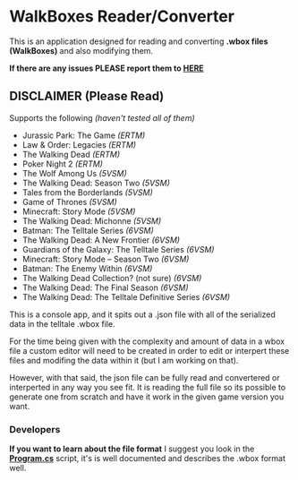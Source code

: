 # WalkBoxes Reader/Converter

This is an application designed for reading and converting **.wbox files (WalkBoxes)** and also modifying them.

**If there are any issues PLEASE report them to [HERE](https://github.com/Telltale-Modding-Group/WalkBoxes-Converter/issues)**

## DISCLAIMER (Please Read)
Supports the following *(haven't tested all of them)*
- Jurassic Park: The Game *(ERTM)*
- Law & Order: Legacies *(ERTM)*
- The Walking Dead *(ERTM)*
- Poker Night 2 *(ERTM)*
- The Wolf Among Us *(5VSM)*
- The Walking Dead: Season Two *(5VSM)*
- Tales from the Borderlands *(5VSM)*
- Game of Thrones *(5VSM)*
- Minecraft: Story Mode *(5VSM)*
- The Walking Dead: Michonne *(5VSM)*
- Batman: The Telltale Series *(6VSM)*
- The Walking Dead: A New Frontier *(6VSM)*
- Guardians of the Galaxy: The Telltale Series *(6VSM)*
- Minecraft: Story Mode – Season Two *(6VSM)*
- Batman: The Enemy Within *(6VSM)*
- The Walking Dead Collection? (not sure) *(6VSM)*
- The Walking Dead: The Final Season *(6VSM)*
- The Walking Dead: The Telltale Definitive Series *(6VSM)*

This is a console app, and it spits out a .json file with all of the serialized data in the telltale .wbox file. 

For the time being given with the complexity and amount of data in a wbox file a custom editor will need to be created in order to edit or interpert these files and modifing the data within it (but I am working on that).

However, with that said, the json file can be fully read and convertered or interperted in any way you see fit. It is reading the full file so its possible to generate one from scratch and have it work in the given game version you want.

### Developers

**If you want to learn about the file format** I suggest you look in the **[Program.cs](https://github.com/Telltale-Modding-Group/WalkBoxes-Converter/blob/main/app-console/wbox-console/wbox-console/WalkBoxes_File.cs)** script, it's is well documented and describes the .wbox format well.
